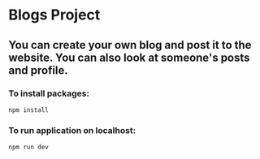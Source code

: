 # Blogs Project

You can create your own blog and post it to the website.
You can also look at someone's posts and profile.
---

### To install packages:
```console
npm install
```

### To run application on localhost:
```console
npm run dev
```